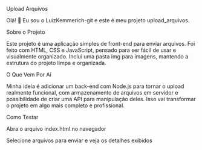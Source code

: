 Upload Arquivos

Olá! 👋 Eu sou o LuizKemmerich-git e este é meu projeto upload_arquivos.

Sobre o Projeto

Este projeto é uma aplicação simples de front-end para enviar arquivos. Foi feito com HTML, CSS e JavaScript, pensado para ser fácil de usar e visualmente organizado.
Incluí uma pasta img para imagens, mantendo a estrutura do projeto limpa e organizada.

O Que Vem Por Aí

Minha ideia é adicionar um back-end com Node.js para tornar o upload realmente funcional, com armazenamento de arquivos em servidor e possibilidade de criar uma API para manipulação deles. Isso vai transformar o projeto em algo mais completo e profissional.

Como Testar

Abra o arquivo index.html no navegador

Selecione arquivos para enviar e veja os detalhes exibidos
